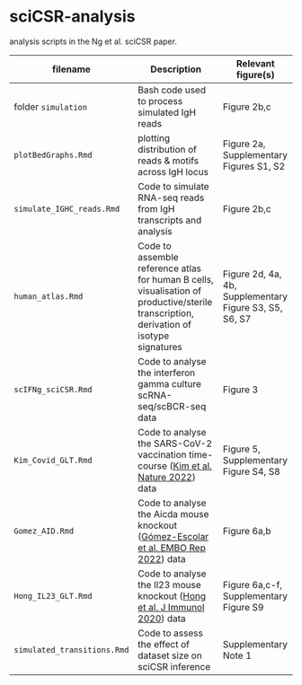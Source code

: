 # sciCSR-analysis
analysis scripts in the Ng et al. sciCSR paper.

| filename | Description | Relevant figure(s) |
|----------|-------------|--------------------|
| folder `simulation` | Bash code used to process simulated IgH reads | Figure 2b,c |
| `plotBedGraphs.Rmd` | plotting distribution of reads & motifs across IgH locus | Figure 2a, Supplementary Figures S1, S2 |
| `simulate_IGHC_reads.Rmd` | Code to simulate RNA-seq reads from IgH transcripts and analysis | Figure 2b,c |
| `human_atlas.Rmd` | Code to assemble reference atlas for human B cells, visualisation of productive/sterile transcription, derivation of isotype signatures | Figure 2d, 4a, 4b, Supplementary Figure S3, S5, S6, S7 |
| `scIFNg_sciCSR.Rmd` | Code to analyse the interferon gamma culture scRNA-seq/scBCR-seq data | Figure 3 |
| `Kim_Covid_GLT.Rmd` | Code to analyse the SARS-CoV-2 vaccination time-course ([Kim et al. Nature 2022](https://www.nature.com/articles/s41586-022-04527-1)) data | Figure 5, Supplementary Figure S4, S8 |
| `Gomez_AID.Rmd` | Code to analyse the Aicda mouse knockout ([Gómez-Escolar et al. EMBO Rep 2022](https://www.embopress.org/doi/full/10.15252/embr.202255000)) data | Figure 6a,b |
| `Hong_IL23_GLT.Rmd` | Code to analyse the Il23 mouse knockout ([Hong et al. J Immunol 2020](https://doi.org/10.4049/jimmunol.2000280)) data | Figure 6a,c-f, Supplementary Figure S9 |
| `simulated_transitions.Rmd` | Code to assess the effect of dataset size on sciCSR inference | Supplementary Note 1 | 
